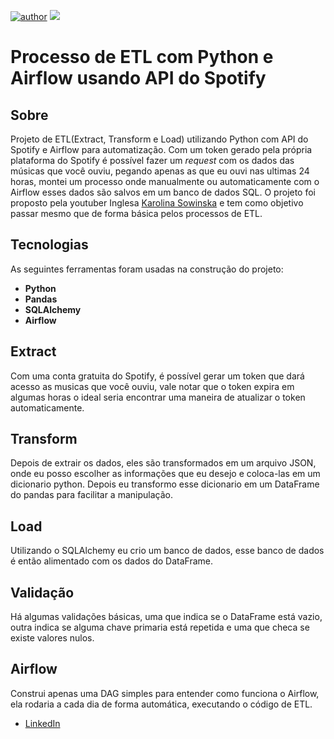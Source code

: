 [![author](https://img.shields.io/badge/author-leovilani-green)](https://www.linkedin.com/in/leonardo-vilani-selan/) [![](https://img.shields.io/badge/python-3.7+-blue.svg)](https://www.python.org/downloads/release/python-365/)

# Processo de ETL com Python e Airflow usando API do Spotify

## Sobre
Projeto de ETL(Extract, Transform e Load) utilizando Python com API do Spotify e Airflow para automatização. Com um token gerado pela própria plataforma do Spotify é possível fazer um *request* com os dados das músicas que você ouviu, pegando apenas as que eu ouvi nas ultimas 24 horas, montei um processo onde manualmente ou automaticamente com o Airflow esses dados são salvos em um banco de dados SQL.
O projeto foi proposto pela youtuber Inglesa [Karolina Sowinska](https://www.youtube.com/c/KarolinaSowinska) e tem como objetivo passar mesmo que de forma básica pelos processos de ETL.

## Tecnologias
As seguintes ferramentas foram usadas na construção do projeto:

- **Python**
- **Pandas**
- **SQLAlchemy**
- **Airflow**

## Extract
Com uma conta gratuita do Spotify, é possível gerar um token que dará acesso as musicas que você ouviu, vale notar que o token expira em algumas horas o ideal seria encontrar uma maneira de atualizar o token automaticamente.

## Transform
Depois de extrair os dados, eles são transformados em um arquivo JSON, onde eu posso escolher as informações que eu desejo e coloca-las em um dicionario python. Depois eu transformo esse dicionario em um DataFrame do pandas para facilitar a manipulação.

## Load
Utilizando o SQLAlchemy eu crio um banco de dados, esse banco de dados é então alimentado com os dados do DataFrame.

## Validação
Há algumas validações básicas, uma que indica se o DataFrame está vazio, outra indica se alguma chave primaria está repetida e uma que checa se existe valores nulos.

## Airflow
Construi apenas uma DAG simples para entender como funciona o Airflow, ela rodaria a cada dia de forma automática, executando o código de ETL.

* [LinkedIn](https://www.linkedin.com/in/ti-andrefreitas/)
